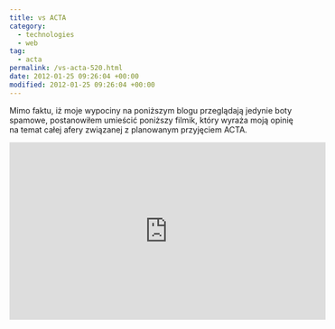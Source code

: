 ```yaml
---
title: vs ACTA
category:
  - technologies
  - web
tag:
  - acta
permalink: /vs-acta-520.html
date: 2012-01-25 09:26:04 +00:00
modified: 2012-01-25 09:26:04 +00:00
---
```


				
Mimo faktu, iż moje wypociny na poniższym blogu przeglądają jedynie boty spamowe, postanowiłem umieścić poniższy filmik, który wyraża moją opinię na temat całej afery związanej z planowanym przyjęciem ACTA.

<!--more-->

<iframe width="560" height="315" src="https://www.youtube.com/embed/tX6WGNuQONE" title="YouTube video player" frameborder="0" allow="accelerometer; autoplay; clipboard-write; encrypted-media; gyroscope; picture-in-picture; web-share" allowfullscreen></iframe>
